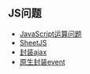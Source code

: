 ## JS问题
- [JavaScript运算问题](javascript运算问题.md)
- [SheetJS](./SheetJS.md)
- [封装ajax](./封装原生ajax.js)
- [原生封装event](./发布-订阅模式event.js)

